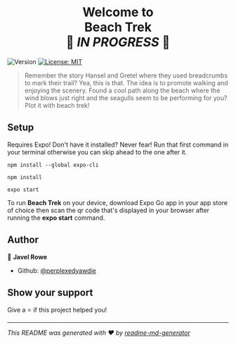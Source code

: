<h1 align="center">Welcome to <br/>Beach Trek<br/>🚧<em> IN PROGRESS </em>🚧</h1>
<p>
  <img alt="Version" src="https://img.shields.io/badge/version-1.0.0-blue.svg?cacheSeconds=2592000" />
  <a href="#" target="_blank">
    <img alt="License: MIT" src="https://img.shields.io/badge/License-MIT-yellow.svg" />
  </a>
</p>

> Remember the story Hansel and Gretel where they used breadcrumbs to mark their trail? Yea, this is that. The idea is to promote walking and enjoying the scenery. Found a cool path along the beach where the wind blows just right and the seagulls seem to be performing for you? Plot it with beach trek!

## Setup

Requires Expo! Don't have it installed? Never fear! Run that first command in your terminal otherwise you can skip ahead to the one after it.

```
npm install --global expo-cli
```
```
npm install
```
```
expo start
```
To run **Beach Trek** on your device, download Expo Go app in your app store of choice then scan the qr code that's displayed in your browser after running the **expo start** command.
## Author

👤 **Javel Rowe**

* Github: [@perplexedyawdie](https://github.com/perplexedyawdie)

## Show your support

Give a ⭐️ if this project helped you!

***
_This README was generated with ❤️ by [readme-md-generator](https://github.com/kefranabg/readme-md-generator)_
